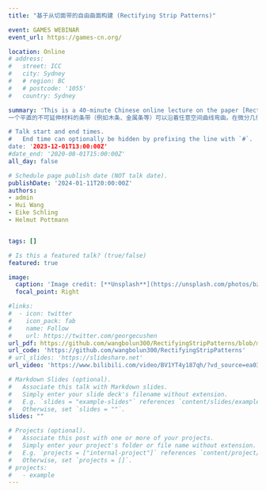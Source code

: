 ```yaml
---
title: "基于从切面带的自由曲面构建 (Rectifying Strip Patterns)"

event: GAMES WEBINAR
event_url: https://games-cn.org/

location: Online
# address:
#   street: ICC
#   city: Sydney
#   # region: BC
#   # postcode: '1055'
#   country: Sydney

summary: 'This is a 40-minute Chinese online lecture on the paper [Rectifying Strip Patterns](https://wangbolun300.github.io/event/2023sigasia/). 这是SIGGRAPH2023会议报告 Rectifying Strip Patterns (https://wangbolun300.github.io/event/2023sigasia/) 的中文版报告，全长40分钟。
一个平直的不可延伸材料的条带（例如木条、金属条等）可以沿着任意空间曲线弯曲。在微分几何中，可以将这样的条带描述为从切面条带。建筑等应用场景倾向于使用简单的元素制造复杂的形状，从而产生了利用从切面条带进行复杂曲面构建的需求。本次报告将介绍一个用于设计从切面带的计算工具，使得这些条带可以满足特定应用（例如网格壳结构或遮光系统）所需的约束。我们的方法包括从切面带的离散模型、离散水平集公式以及基于优化的约束网格设计和编辑方法。我们还分析节点处的几何性质，并提出构建无挠网格壳节点的一个解决方案。"

# Talk start and end times.
#   End time can optionally be hidden by prefixing the line with `#`.
date: '2023-12-01T13:00:00Z'
#date_end: '2020-08-01T15:00:00Z'
all_day: false

# Schedule page publish date (NOT talk date).
publishDate: '2024-01-11T20:00:00Z'
authors:
- admin
- Hui Wang
- Eike Schling
- Helmut Pottmann


tags: []

# Is this a featured talk? (true/false)
featured: true

image:
  caption: 'Image credit: [**Unsplash**](https://unsplash.com/photos/bzdhc5b3Bxs)'
  focal_point: Right

#links:
#  - icon: twitter
#    icon_pack: fab
#    name: Follow
#    url: https://twitter.com/georgecushen
url_pdf: https://github.com/wangbolun300/RectifyingStripPatterns/blob/main/data/RectifyingPatternsLowRes.pdf
url_code: 'https://github.com/wangbolun300/RectifyingStripPatterns'
# url_slides: 'https://slideshare.net'
url_video: 'https://www.bilibili.com/video/BV1YT4y187qh/?vd_source=ea032a24810215eccf5ba6fe24f50cf1'

# Markdown Slides (optional).
#   Associate this talk with Markdown slides.
#   Simply enter your slide deck's filename without extension.
#   E.g. `slides = "example-slides"` references `content/slides/example-slides.md`.
#   Otherwise, set `slides = ""`.
slides: ""

# Projects (optional).
#   Associate this post with one or more of your projects.
#   Simply enter your project's folder or file name without extension.
#   E.g. `projects = ["internal-project"]` references `content/project/deep-learning/index.md`.
#   Otherwise, set `projects = []`.
# projects:
#   - example
---
```

<!-- 
{{% callout note %}}
Click on the **Slides** button above to view the built-in slides feature.
{{% /callout %}}

Slides can be added in a few ways:

- **Create** slides using Hugo Blox Builder's [_Slides_](https://docs.hugoblox.com/reference/content-types/) feature and link using `slides` parameter in the front matter of the talk file
- **Upload** an existing slide deck to `static/` and link using `url_slides` parameter in the front matter of the talk file
- **Embed** your slides (e.g. Google Slides) or presentation video on this page using [shortcodes](https://docs.hugoblox.com/reference/markdown/).

Further event details, including [page elements](https://docs.hugoblox.com/reference/markdown/) such as image galleries, can be added to the body of this page. -->
